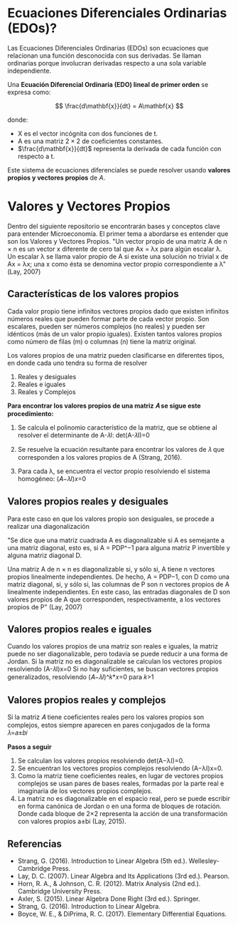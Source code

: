 # Ecuaciones Diferenciales Ordinarias (EDOs)?
Las Ecuaciones Diferenciales Ordinarias (EDOs) son ecuaciones que relacionan una función desconocida con sus derivadas. Se llaman ordinarias porque involucran derivadas respecto a una sola variable independiente.

Una **Ecuación Diferencial Ordinaria (EDO) lineal de primer orden** se expresa como:

$$ \frac{d\mathbf{x}}{dt} = A\mathbf{x} $$

donde:
- X es el vector incógnita con dos funciones de t.
- A es una matriz $2 \times 2$ de coeficientes constantes.
- $\frac{d\mathbf{x}}{dt}$ representa la derivada de cada función con respecto a t.

Este sistema de ecuaciones diferenciales se puede resolver usando **valores propios y vectores propios** de $A$.

# Valores y Vectores Propios
Dentro del siguiente repositorio se encontrarán bases y conceptos clave para entender Microeconomía. El primer tema a abordarse es entender que son los Valores y Vectores Propios.
"Un vector propio de una matriz A de n × n es un vector x diferente de cero tal que Ax = λx para algún escalar λ. Un escalar λ se llama valor propio de A si existe una solución no trivial x de Ax = λx; una x como ésta se denomina vector propio correspondiente a λ" (Lay, 2007)

## Características de los valores propios
Cada valor propio tiene infinitos vectores propios dado que existen infinitos números reales que pueden formar parte de cada vector propio. 
Son escalares, pueden ser números complejos (no reales) y pueden ser idénticos (más de un valor propio iguales). 
Existen tantos valores propios como número de filas (m) o columnas (n) tiene la matriz original. 

Los valores propios de una matriz pueden clasificarse en diferentes tipos, en donde cada uno tendra su forma de resolver
1. Reales y desiguales
2. Reales e iguales
3. Reales y Complejos

**Para encontrar los valores propios de una matriz 𝐴 se sigue este procedimiento:**
1. Se calcula el polinomio característico de la matriz, que se obtiene al resolver el determinante de 
A-𝜆I:
    det(A-𝜆I)=0

2. Se resuelve la ecuación resultante para encontrar los valores de 𝜆 que corresponden a los valores propios de A (Strang, 2016).

3. Para cada λ, se encuentra el vector propio resolviendo el sistema homogéneo:
(𝐴−𝜆𝐼)𝑥=0

## Valores propios reales y desiguales
Para este caso en que los valores propio son desiguales, se procede a realizar una diagonalización

"Se dice que una matriz cuadrada A es diagonalizable si A es semejante a una matriz diagonal, esto es, si A = PDP^−1 para alguna matriz P invertible y alguna matriz diagonal D. 

Una matriz A de n × n es diagonalizable si, y sólo si, A tiene n vectores propios linealmente independientes. De hecho, A = PDP−1, con D como una matriz diagonal, si, y sólo si, las columnas de P son n vectores propios de A linealmente independientes. En este caso, las entradas diagonales de D son valores propios de A que corresponden, respectivamente, a los vectores propios de P" (Lay, 2007)

## Valores propios reales e iguales
Cuando los valores propios de una matriz son reales e iguales, la matriz puede no ser diagonalizable, pero todavía se puede reducir a una forma de Jordan.
Si la matriz no es diagonalizable se calculan los vectores propios resolviendo (A-𝜆I)x=0 
Si no hay suficientes, se buscan vectores propios generalizados, resolviendo (𝐴−𝜆𝐼)^𝑘*𝑥=0 para 𝑘>1

## Valores propios reales y complejos
Si la matriz 𝐴 tiene coeficientes reales pero los valores propios son complejos, estos siempre aparecen en pares conjugados de la forma 𝜆=𝑎±𝑏𝑖

**Pasos a seguir**
1. Se calculan los valores propios resolviendo det(A−λI)=0.
2. Se encuentran los vectores propios complejos resolviendo (A−λI)x=0.
3. Como la matriz tiene coeficientes reales, en lugar de vectores propios complejos se usan pares de bases reales, formadas por la parte real e imaginaria de los vectores propios complejos.
4. La matriz no es diagonalizable en el espacio real, pero se puede escribir en forma canónica de Jordan o en una forma de bloques de rotación. Donde cada bloque de  2×2 representa la acción de una transformación con valores propios a±bi (Lay, 2015).

## Referencias
- Strang, G. (2016). Introduction to Linear Algebra (5th ed.). Wellesley-Cambridge Press.
- Lay, D. C. (2007). Linear Algebra and Its Applications (3rd ed.). Pearson.
- Horn, R. A., & Johnson, C. R. (2012). Matrix Analysis (2nd ed.). Cambridge University Press.
- Axler, S. (2015). Linear Algebra Done Right (3rd ed.). Springer.
- Strang, G. (2016). Introduction to Linear Algebra.
- Boyce, W. E., & DiPrima, R. C. (2017). Elementary Differential Equations.
